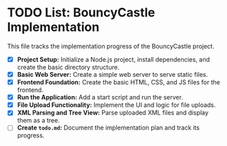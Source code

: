 # TODO List: BouncyCastle Implementation

This file tracks the implementation progress of the BouncyCastle project.

- [x] **Project Setup:** Initialize a Node.js project, install dependencies, and create the basic directory structure.
- [x] **Basic Web Server:** Create a simple web server to serve static files.
- [x] **Frontend Foundation:** Create the basic HTML, CSS, and JS files for the frontend.
- [x] **Run the Application:** Add a start script and run the server.
- [x] **File Upload Functionality:** Implement the UI and logic for file uploads.
- [x] **XML Parsing and Tree View:** Parse uploaded XML files and display them as a tree.
- [ ] **Create `todo.md`:** Document the implementation plan and track its progress.
